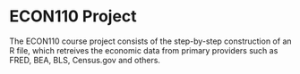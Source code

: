 # ECON110 Project

The ECON110 course project consists of the step-by-step construction of an R file, which retreives the economic data from primary providers such as FRED, BEA, BLS, Census.gov and others.
  
